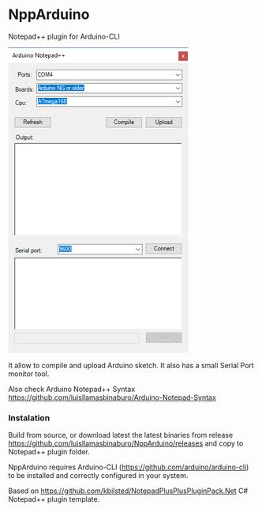 # NppArduino
Notepad++ plugin for Arduino-CLI

![Image of Yaktocat](https://github.com/luisllamasbinaburo/NppArduino/blob/master/screenshots/npparduino.png)

It allow to compile and upload Arduino sketch. It also has a small Serial Port monitor tool.

Also check Arduino Notepad++ Syntax https://github.com/luisllamasbinaburo/Arduino-Notepad-Syntax

### Instalation
Build from source, or download latest the latest binaries from release https://github.com/luisllamasbinaburo/NppArduino/releases and copy to Notepad++ plugin folder.

NppArduino requires Arduino-CLI (https://github.com/arduino/arduino-cli) to be installed and correctly configured in your system.


Based on https://github.com/kbilsted/NotepadPlusPlusPluginPack.Net C# Notepad++ plugin template.
